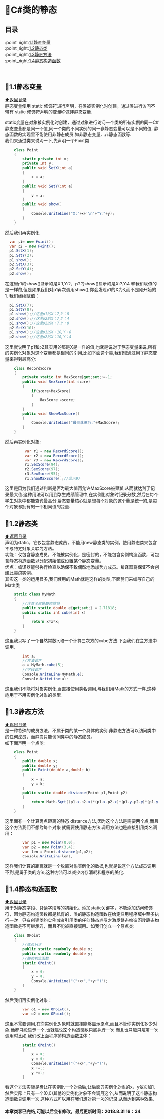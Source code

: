# :file_folder:C#类的静态
<p id="title"></p>
<h2>目录</h2>
:point_right:<a href="#a1">1.1静态变量<a><br>
:point_right:<a href="#a2">1.2静态类<a><br>
:point_right:<a href="#a3">1.3静态方法<a><br>
:point_right:<a href="#a4">1.4静态构造函数<a><br>
<p id="a1"></p><br>

## :blue_book:1.1静态变量
<a href="#title">:arrow_up:返回目录</a><br>
静态变量使用 static 修饰符进行声明，在类被实例化时创建，通过类进行访问不带有 static 修饰符声明的变量称做非静态变量.<br>

static变量在对象被实例化时创建，通过对象进行访问一个类的所有实例的同一C#静态变量都是同一个值,同一个类的不同实例的同一非静态变量可以是不同的值.
静态函数的实现里不能使用非静态成员,如非静态变量、非静态函数等.<br>
我们来通过类来说明一下,先声明一个Point类<br>

```C#
    class Point
    {
        static private int x;
        private int y;
        public void SetX(int a)
        {
            x = a;
        }
        public void SetY(int a)
        {
            y = a;
        }
        public void show()
        {
            Console.WriteLine("X:"+x+'\n'+"Y:"+y);
        }
    }
```
然后我们再实例化

```C#
  var p1= new Point();
  var p2 = new Point();
  p1.SetX(1);
  p1.SetY(2);
  p1.show();
  p2.SetX(3);
  p2.SetY(4);
  p2.show();
```
在这里p1的show()显示的是X:1,Y:2，p2的show()显示的是X:3,Y:4.和我们赋值的是一样的,但是如果我们对p1再次调用show(),你会发现p1的X为3,而不是刚开始的1.
我们继续赋值：
```C#
  p1.SetX(7);
  p1.SetY(8);
  p1.show();//这里p1的X：7,Y：8
  p2.show();//这里p2的X：7,Y：4
  p1.show();//这里p2的X：7,Y：8
  p2.SetX(10);
  p1.show();//这里p1的X：10,Y：8
  p2.show();//这里p2的X：10,Y：4  
```
这里就说明了p1和p2其实用的都是X是一样的值,也就是说对于静态变量来说,所有的实例化对象对这个变量都是相同的引用,比如下面这个类,我们想通过用了静态变量来得到最高分:<br>
```C#
    class RecordScore
    {
        private static int MaxScore{get;set;}=-1;
        public void SexScore(int score)
        {
            if(score>MaxScore)
            {
                MaxScore =score;
            }
        }
        public void ShowMaxScore()
        {
            Console.WriteLine("最高成绩为:"+MaxScore);
        }
    }
```

然后再实例化对象:
```C#
         var r1 = new RecordScore();
         var r2 = new RecordScore();
         var r3 = new RecordScore();
         r1.SexScore(94);
         r2.SexScore(97);
         r3.SexScore(95);
         r1.ShowMaxScore();//显示97
```
这里是因为我们通过判断是否为最大值再允许MaxScore被赋值,从而就达到了记录最大值.这种用法可以用到学生成绩管理中,在实例化对象时记录分数,然后在每个学生对象中都能查询最高分,静态变量核心就是想每个对象的这个量是统一的,是每个对象都拥有的一个相同值的变量.
<p id="a2"></p>

## :blue_book:1.2静态类
<a href="#title">:arrow_up:返回目录</a><br>
声明为static，它仅包含静态成员，不能用new静态类的实例。使用静态类来包含不与特定对象关联的方法。<br>
功能：仅包含静态成员，不能被实例化，是密封的，不能包含实例构造函数，可包含静态构造函数以分配初始值或设置某个静态变量。<br>
优点：编译器能够执行检查以确保不致偶然地添加势力成员。编译器将保证不会创建此类的实例。<br>
其实这一类的运用很多,我们使用的Math就是这样的类型,下面我们来编写自己的Math类:
```C#
    static class MyMath
    {
        //注意全部是静态成员
        public static double e{get;set;} = 2.71818;
        public static int cube(int x)
        {
            return x*x*x;
        }
    }
```
这里我只写了一个自然常数e,和一个计算三次方的cube方法.下面我们在主方法中调用.
```C#
        int a;
        //方法调用
        a = MyMath.cube(5);
        //字段调用
        Console.WriteLine(MyMath.e);
        Console.WriteLine(a);
```
这里我们不能将对象实例化,而直接使用类名调用,与我们用Math的方式一样,这种适用于不用实例化对象的类型.
<p id="a3"></p>

## :blue_book:1.3静态方法
<a href="#title">:arrow_up:返回目录</a><br>
是一种特殊的成员方法，不属于类的某一个具体的实例.非静态方法可以访问类中的任何成员，而静态只能访问类中的静态成员。<br>
如下面声明一个点类:
```C#
    class Point
    {
        public double x;
        public double y;
        public Point(double a,double b)
        {
            x = a;
            y = b;
        }
        public static double distance(Point p1,Point p2)
        {
            return Math.Sqrt((p1.x-p2.x)*(p1.x-p2.x)+(p1.y-p2.y)*(p1.y-p2.y));
        }
    }
```
这里面有一个计算两点距离的静态 distance方法,因为这个方法是需要两个点,而且这个方法我们不想给每个对象,就需要使用静态方法.调用方法也是直接引用类名调用：
```C#
        var p1 = new Point(0,0);
        var p2 = new Point(3,4);
        var len = Point.distance(p1,p2);
        Console.WriteLine(len);
```
这样我们计算的距离就是一个脱离对象实例化的数据,也就是说这个方法成员调用不到,是属于类的方法.这种方法可以减少内存消耗和程序的美化.
<p id="a4"></p>

## :blue_book:1.4静态构造函数
<a href="#title">:arrow_up:返回目录</a><br>
用于对静态字段、只读字段等的初始化。添加static关键字，不能添加访问修饰符，因为静态构造函数都是私有的，类的静态构造函数在给定应用程序域中至多执行一次：只有创建类的实例或者引用类的任何静态成员才激发静态构造函数静态构造函数是不可继承的，而且不能被直接调用。如我们创立一个原点类:
```C#
    class OPoint
    {
        //成员只读
        public static readonly double x;
        public static readonly double y;
        //静态构造函数
        static OPoint()
        {
            x = 0;
            y = 0;
            Console.WriteLine("("+x+","+y+")");
        }
    }
```
然后我们再实例化对象：
```C#
        var o1 = new OPoint();
        var o2 = new OPoint();
```
这里不需要调用,在你实例化对象时就直接能够显示原点,而且不管你实例化多少对象,他都只能显示一个,也就是说这个构造函数只能执行一次.而且也只能只是第一次调用时比如,我们改上面程序的构造函数主体：
```C#
        static OPoint()
        {
            x = 0;
            y = 0;
            Console.WriteLine("("+x+","+y+")");
            x +=1;
            y +=1;
        }
```
看这个方法实际是想让在实例化一个对象后,让后面的实例化对象的x，y依次加1.然后实际上只有一个(0,0)其他的实例化对象不会调用这个,从而说明了这个静态构造函数只调用一次,这种方式可以用在我们想对第一次的记录,从而达到某种效果.
#### 本章类容已完结,可能以后会有修改，最后更新时间：2018.8.31 16：34 ####
